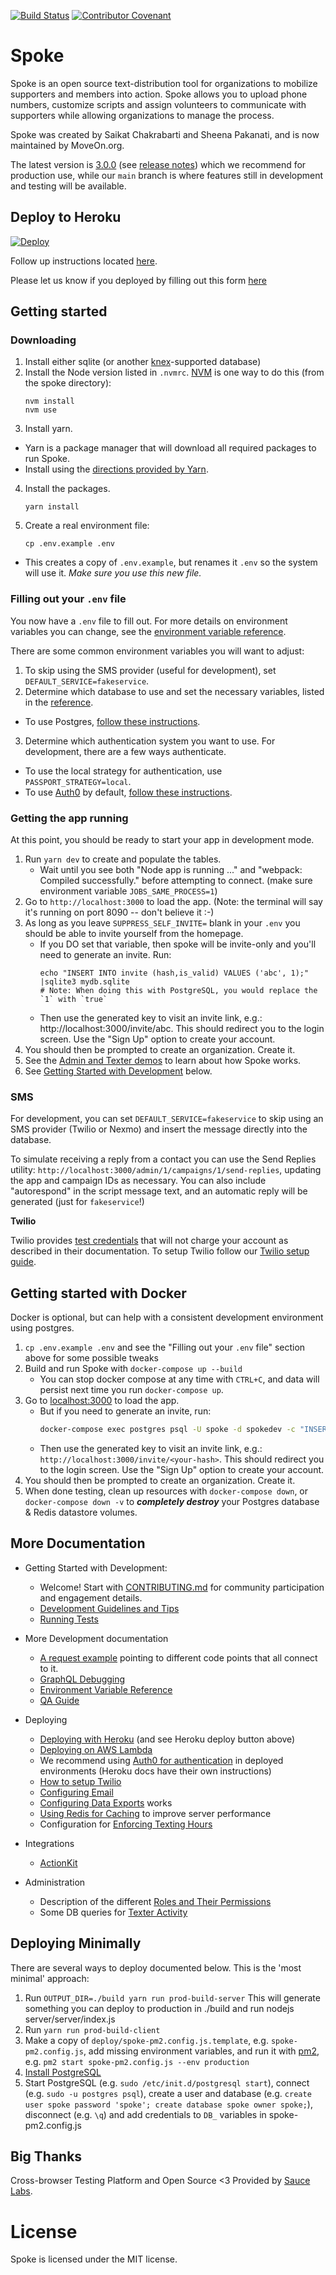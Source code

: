 [![Build Status](https://travis-ci.org/MoveOnOrg/Spoke.svg?branch=main)](https://travis-ci.org/MoveOnOrg/Spoke)
[![Contributor Covenant](https://img.shields.io/badge/Contributor%20Covenant-v1.4%20adopted-ff69b4.svg)](code-of-conduct.md)

# Spoke

Spoke is an open source text-distribution tool for organizations to mobilize supporters and members into action. Spoke allows you to upload phone numbers, customize scripts and assign volunteers to communicate with supporters while allowing organizations to manage the process.

Spoke was created by Saikat Chakrabarti and Sheena Pakanati, and is now maintained by MoveOn.org.

The latest version is [3.0.0](https://github.com/MoveOnOrg/Spoke/tree/v3.0) (see [release notes](https://github.com/MoveOnOrg/Spoke/blob/main/docs/RELEASE_NOTES.md#v30)) which we recommend for production use, while our `main` branch is where features still in development and testing will be available.

## Deploy to Heroku

<a href="https://heroku.com/deploy?template=https://github.com/MoveOnOrg/Spoke/tree/1221-heroku-migrations">
  <img src="https://www.herokucdn.com/deploy/button.svg" alt="Deploy">
</a>

Follow up instructions located [here](https://github.com/MoveOnOrg/Spoke/blob/main/docs/HOWTO_HEROKU_DEPLOY.md).

Please let us know if you deployed by filling out this form [here](https://act.moveon.org/survey/tech/)

## Getting started

### Downloading

1. Install either sqlite (or another [knex](http://knexjs.org/#Installation-client)-supported database)
2. Install the Node version listed in `.nvmrc`. [NVM](https://github.com/creationix/nvm) is one way to do this (from the spoke directory):
    ```
    nvm install
    nvm use
    ```
3. Install yarn.
  - Yarn is a package manager that will download all required packages to run Spoke.
  - Install using the [directions provided by Yarn](https://yarnpkg.com/en/docs/install).
4. Install the packages.
    ```
    yarn install
    ```
5. Create a real environment file:
    ```
    cp .env.example .env
    ```
  - This creates a copy of `.env.example`, but renames it `.env` so the system will use it. *Make sure you use this new file.*

### Filling out your `.env` file

You now have a `.env` file to fill out. For more details on environment variables you can change, see the [environment variable reference](https://github.com/MoveOnOrg/Spoke/blob/main/docs/REFERENCE-environment_variables.md).

There are some common environment variables you will want to adjust:

1. To skip using the SMS provider (useful for development), set `DEFAULT_SERVICE=fakeservice`.
2. Determine which database to use and set the necessary variables, listed in the [reference](https://github.com/MoveOnOrg/Spoke/blob/main/docs/REFERENCE-environment_variables.md).
  - To use Postgres, [follow these instructions](https://github.com/MoveOnOrg/Spoke/blob/main/docs/HOWTO_USE_POSTGRESQL.md).
3. Determine which authentication system you want to use. For development, there are a few ways authenticate.
  - To use the local strategy for authentication, use `PASSPORT_STRATEGY=local`.
  - To use [Auth0](https://auth0.com) by default, [follow these instructions](https://github.com/MoveOnOrg/Spoke/blob/main/docs/HOWTO-configure-auth0.md).

### Getting the app running

At this point, you should be ready to start your app in development mode.

1. Run `yarn dev` to create and populate the tables.
    - Wait until you see both "Node app is running ..." and "webpack: Compiled successfully." before attempting to connect. (make sure environment variable `JOBS_SAME_PROCESS=1`)
2. Go to `http://localhost:3000` to load the app. (Note: the terminal will say it's running on port 8090 -- don't believe it :-)
3. As long as you leave `SUPPRESS_SELF_INVITE=` blank in your `.env` you should be able to invite yourself from the homepage.
    - If you DO set that variable, then spoke will be invite-only and you'll need to generate an invite. Run:
      ```
      echo "INSERT INTO invite (hash,is_valid) VALUES ('abc', 1);" |sqlite3 mydb.sqlite
      # Note: When doing this with PostgreSQL, you would replace the `1` with `true`
      ```
    - Then use the generated key to visit an invite link, e.g.: http://localhost:3000/invite/abc. This should redirect you to the login screen. Use the "Sign Up" option to create your account.
4. You should then be prompted to create an organization. Create it.
5. See the [Admin and Texter demos](https://opensource.moveon.org/spoke-p2p#block-yui_3_17_2_25_1509554076500_36334) to learn about how Spoke works.
6. See [Getting Started with Development](#more-documentation) below.

### SMS

For development, you can set `DEFAULT_SERVICE=fakeservice` to skip using an SMS provider (Twilio or Nexmo) and insert the message directly into the database.

To simulate receiving a reply from a contact you can use the Send Replies utility: `http://localhost:3000/admin/1/campaigns/1/send-replies`, updating the app and campaign IDs as necessary.  You can also include "autorespond" in the script message text, and an automatic reply will be generated (just for `fakeservice`!)

**Twilio**

Twilio provides [test credentials](https://www.twilio.com/docs/iam/test-credentials) that will not charge your account as described in their documentation. To setup Twilio follow our [Twilio setup guide](https://github.com/MoveOnOrg/Spoke/blob/main/docs/HOWTO_INTEGRATE_TWILIO.md).


## Getting started with Docker

Docker is optional, but can help with a consistent development environment using postgres.

1. `cp .env.example .env` and see the "Filling out your `.env` file" section above for some possible tweaks
2. Build and run Spoke with `docker-compose up --build`
    - You can stop docker compose at any time with `CTRL+C`, and data will persist next time you run `docker-compose up`.
3. Go to [localhost:3000](http://localhost:3000) to load the app.
    - But if you need to generate an invite, run:
      ```bash
      docker-compose exec postgres psql -U spoke -d spokedev -c "INSERT INTO invite (hash,is_valid) VALUES ('<your-hash>', true);"
      ```
    - Then use the generated key to visit an invite link, e.g.: `http://localhost:3000/invite/<your-hash>`. This should redirect you to the login screen. Use the "Sign Up" option to create your account.
5. You should then be prompted to create an organization. Create it.
6. When done testing, clean up resources with `docker-compose down`, or `docker-compose down -v` to **_completely destroy_** your Postgres database & Redis datastore volumes.


## More Documentation

* Getting Started with Development:
  * Welcome! Start with [CONTRIBUTING.md](./CONTRIBUTING.md) for community participation and engagement details.
  * [Development Guidelines and Tips](https://github.com/MoveOnOrg/Spoke/blob/main/docs/EXPLANATION-development-guidelines.md)
  * [Running Tests](https://github.com/MoveOnOrg/Spoke/blob/main/docs/HOWTO-run_tests.md)
* More Development documentation
  * [A request example](https://github.com/MoveOnOrg/Spoke/blob/main/docs/EXPLANATION-request-example.md) pointing to different code points that all connect to it.
  * [GraphQL Debugging](https://github.com/MoveOnOrg/Spoke/blob/main/docs/graphql-debug.md)
  * [Environment Variable Reference](https://github.com/MoveOnOrg/Spoke/blob/main/docs/REFERENCE-environment_variables.md)
  * [QA Guide](https://github.com/MoveOnOrg/Spoke/blob/main/docs/QA_GUIDE.md)

* Deploying
  * [Deploying with Heroku](https://github.com/MoveOnOrg/Spoke/blob/main/docs/HOWTO_HEROKU_DEPLOY.md) (and see Heroku deploy button above)
  * [Deploying on AWS Lambda](https://github.com/MoveOnOrg/Spoke/blob/main/docs/DEPLOYING_AWS_LAMBDA.md)
  * We recommend using [Auth0 for authentication](https://github.com/MoveOnOrg/Spoke/blob/main/docs/HOWTO-configure-auth0.md) in deployed environments (Heroku docs have their own instructions)
  * [How to setup Twilio](https://github.com/MoveOnOrg/Spoke/blob/main/docs/HOWTO_INTEGRATE_TWILIO.md)
  * [Configuring Email](https://github.com/MoveOnOrg/Spoke/blob/main/docs/EMAIL_CONFIGURATION.md)
  * [Configuring Data Exports](https://github.com/MoveOnOrg/Spoke/blob/main/docs/DATA_EXPORTING.md) works
  * [Using Redis for Caching](https://github.com/MoveOnOrg/Spoke/blob/main/docs/HOWTO_CONNECT_WITH_REDIS.md) to improve server performance
  * Configuration for [Enforcing Texting Hours](https://github.com/MoveOnOrg/Spoke/blob/main/docs/TEXTING-HOURS-ENFORCEMENT.md)

* Integrations
  * [ActionKit](https://github.com/MoveOnOrg/Spoke/blob/main/docs/HOWTO_INTEGRATE_WITH_ACTIONKIT.md)

* Administration
  * Description of the different [Roles and Their Permissions](https://github.com/MoveOnOrg/Spoke/blob/main/docs/ROLES_DESCRIPTION.md)
  * Some DB queries for [Texter Activity](https://github.com/MoveOnOrg/Spoke/blob/main/docs/TEXTER_ACTIVITY_QUERIES.md)


## Deploying Minimally

There are several ways to deploy documented below. This is the 'most minimal' approach:

1. Run `OUTPUT_DIR=./build yarn run prod-build-server`
   This will generate something you can deploy to production in ./build and run nodejs server/server/index.js
2. Run `yarn run prod-build-client`
3. Make a copy of `deploy/spoke-pm2.config.js.template`, e.g. `spoke-pm2.config.js`, add missing environment variables, and run it with [pm2](https://www.npmjs.com/package/pm2), e.g. `pm2 start spoke-pm2.config.js --env production`
4. [Install PostgreSQL](https://wiki.postgresql.org/wiki/Detailed_installation_guides)
5. Start PostgreSQL (e.g. `sudo /etc/init.d/postgresql start`), connect (e.g. `sudo -u postgres psql`), create a user and database (e.g. `create user spoke password 'spoke'; create database spoke owner spoke;`), disconnect (e.g. `\q`) and add credentials to `DB_` variables in spoke-pm2.config.js

## Big Thanks
Cross-browser Testing Platform and Open Source <3 Provided by [Sauce Labs](https://saucelabs.com).

# License
Spoke is licensed under the MIT license.
